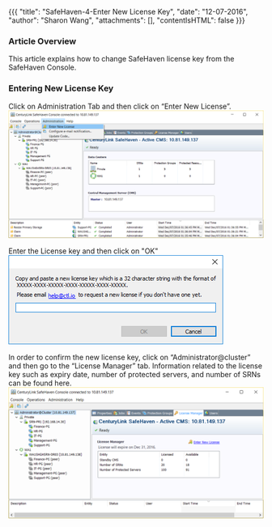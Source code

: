 {{{
  "title": "SafeHaven-4-Enter New License Key",
  "date": "12-07-2016",
  "author": "Sharon Wang",
  "attachments": [],
  "contentIsHTML": false
}}}

### Article Overview
This article explains how to change SafeHaven license key from the SafeHaven Console.

### Entering New License Key

Click on Administration Tab and then click on “Enter New License”.
![Create Checkpoint](../images/SH4.0/Newlicensekey1.png)  


Enter the License key and then click on "OK"  
![Create Checkpoint](../images/SH4.0/Newlicensekey2.png)  


In order to confirm the new license key, click on “Administrator@cluster” and then go to the “License Manager” tab. Information related to the license key such as expiry date, number of protected servers, and number of SRNs can be found here.
![Create Checkpoint](../images/SH4.0/Newlicensekey3.png)
